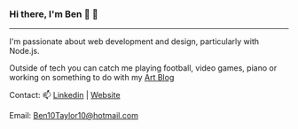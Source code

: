 ### Hi there, I'm Ben 👋 🤠
---------------------------

I'm passionate about web development and design, particularly with Node.js.

Outside of tech you can catch me playing football, video games, piano or working on something to do with my [Art Blog](https://www.instagram.com/featurefield/?hl=en)

Contact: 📫    [Linkedin](https://www.linkedin.com/in/ben-taylor-tech/) | [Website](https://ben-taylor-portfolio.netlify.app/) 

Email: Ben10Taylor10@hotmail.com



